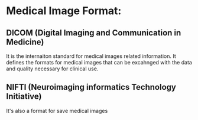 # Medical Image Format:

## DICOM (Digital Imaging and Communication in Medicine)
  
It is the internaiton standard for medical images related information. It defines the formats for medical images that can be excahnged with the data and quality necessary for clinical use. 


## NIFTI (Neuroimaging informatics Technology Initiative)

It's also a format for save medical images
